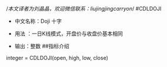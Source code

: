 /*本文译者为刘晶晶，欢迎微信联系：liujingjingcarryon*/
#CDLDOJI
- 中文名称：Doji 十字
- 用法 ：一日K线模式，开盘价与收盘价基本相同

- 输出：整数
##指标介绍


integer = CDLDOJI(open, high, low, close)
